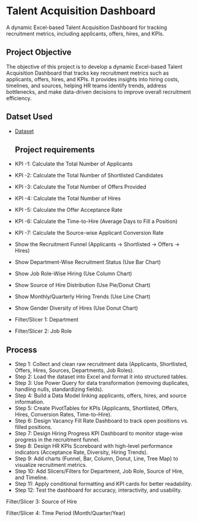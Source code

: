 # Talent Acquisition Dashboard
A dynamic Excel-based Talent Acquisition Dashboard for tracking recruitment metrics, including applicants, offers, hires, and KPIs.
## Project Objective
The objective of this project is to develop a dynamic Excel-based Talent Acquisition Dashboard that tracks key recruitment metrics such as applicants, offers, hires, and KPIs. It provides insights into hiring costs, timelines, and sources, helping HR teams identify trends, address bottlenecks, and make data-driven decisions to improve overall recruitment efficiency.
## Datset Used
- [Dataset](https://github.com/redwan011235/Excel-Project/blob/main/Dataset.xlsx)
  ## Project requirements
- KPI -1: Calculate the Total Number of Applicants

- KPI -2: Calculate the Total Number of Shortlisted Candidates

- KPI -3: Calculate the Total Number of Offers Provided

- KPI -4: Calculate the Total Number of Hires

- KPI -5: Calculate the Offer Acceptance Rate

- KPI -6: Calculate the Time-to-Hire (Average Days to Fill a Position)

- KPI -7: Calculate the Source-wise Applicant Conversion Rate

- Show the Recruitment Funnel (Applicants → Shortlisted → Offers → Hires)

- Show Department-Wise Recruitment Status (Use Bar Chart)

- Show Job Role-Wise Hiring (Use Column Chart)

- Show Source of Hire Distribution (Use Pie/Donut Chart)

- Show Monthly/Quarterly Hiring Trends (Use Line Chart)

- Show Gender Diversity of Hires (Use Donut Chart)

- Filter/Slicer 1: Department

- Filter/Slicer 2: Job Role

## Process
- Step 1: Collect and clean raw recruitment data (Applicants, Shortlisted, Offers, Hires, Sources, Departments, Job Roles).
- Step 2: Load the dataset into Excel and format it into structured tables.
- Step 3: Use Power Query for data transformation (removing duplicates, handling nulls, standardizing fields).
- Step 4: Build a Data Model linking applicants, offers, hires, and source information.
- Step 5: Create PivotTables for KPIs (Applicants, Shortlisted, Offers, Hires, Conversion Rates, Time-to-Hire).
- Step 6: Design Vacancy Fill Rate Dashboard to track open positions vs. filled positions.
- Step 7: Design Hiring Progress KPI Dashboard to monitor stage-wise progress in the recruitment funnel.
- Step 8: Design HR KPIs Scoreboard with high-level performance indicators (Acceptance Rate, Diversity, Hiring Trends).
- Step 9: Add charts (Funnel, Bar, Column, Donut, Line, Tree Map) to visualize recruitment metrics.
- Step 10: Add Slicers/Filters for Department, Job Role, Source of Hire, and Timeline.
- Step 11: Apply conditional formatting and KPI cards for better readability.
- Step 12: Test the dashboard for accuracy, interactivity, and usability.

Filter/Slicer 3: Source of Hire

Filter/Slicer 4: Time Period (Month/Quarter/Year)
